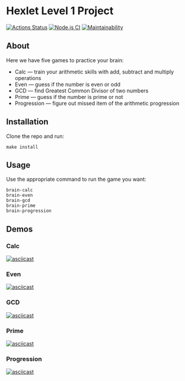 # Hexlet Level 1 Project

[![Actions Status](https://github.com/DemX86/frontend-project-lvl1/workflows/hexlet-check/badge.svg)](https://github.com/DemX86/frontend-project-lvl1/actions)
[![Node.js CI](https://github.com/DemX86/frontend-project-lvl1/actions/workflows/node.js.yml/badge.svg)](https://github.com/DemX86/frontend-project-lvl1/actions/workflows/node.js.yml)
[![Maintainability](https://api.codeclimate.com/v1/badges/8746c74f66d0ddeb3ac0/maintainability)](https://codeclimate.com/github/DemX86/frontend-project-lvl1/maintainability)

## About
Here we have five games to practice your brain:
* Calc — train your arithmetic skills with add, subtract and multiply operations
* Even — guess if the number is even or odd
* GCD — find Greatest Common Divisor of two numbers
* Prime — guess if the number is prime or not
* Progression — figure out missed item of the arithmetic progression

## Installation
Clone the repo and run:
```
make install
```

## Usage
Use the appropriate command to run the game you want:
```
brain-calc
brain-even
brain-gcd
brain-prime
brain-progression
```

## Demos

### Calc
[![asciicast](https://asciinema.org/a/tEP0UgB3KlzHMlr3XtgePxYlH.svg)](https://asciinema.org/a/tEP0UgB3KlzHMlr3XtgePxYlH)

### Even
[![asciicast](https://asciinema.org/a/5PQy7I8haVQ8Svu91xLUBdxfG.svg)](https://asciinema.org/a/5PQy7I8haVQ8Svu91xLUBdxfG)

### GCD
[![asciicast](https://asciinema.org/a/zgpoBsrhfd8a8fn2Wr5GOpN0b.svg)](https://asciinema.org/a/zgpoBsrhfd8a8fn2Wr5GOpN0b)

### Prime
[![asciicast](https://asciinema.org/a/462264.svg)](https://asciinema.org/a/462264)

### Progression
[![asciicast](https://asciinema.org/a/462266.svg)](https://asciinema.org/a/462266)
